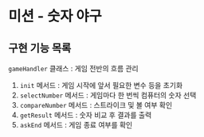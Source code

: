 # 미션 - 숫자 야구

## 구현 기능 목록

`gameHandler` 클래스 : 게임 전반의 흐름 관리
  1. `init` 메서드 : 게임 시작에 앞서 필요한 변수 등을 초기화
  2. `selectNumber` 메서드 : 게임마다 한 번씩 컴퓨터의 숫자 선택
  3. `compareNumber` 메서드 : 스트라이크 및 볼 여부 확인
  4. `getResult` 메서드 : 숫자 비교 후 결과를 출력
  5. `askEnd` 메서드 : 게임 종료 여부를 확인
